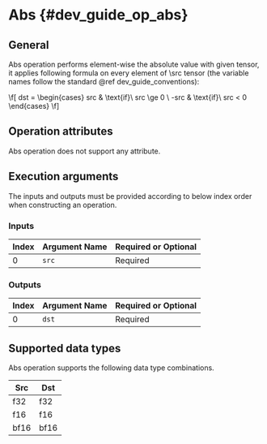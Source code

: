 Abs {#dev_guide_op_abs}
=======================

## General

Abs operation performs element-wise the absolute value with given tensor, it
applies following formula on every element of \src tensor (the variable names
follow the standard @ref dev_guide_conventions):

\f[ dst = \begin{cases} src & \text{if}\ src \ge 0 \\
    -src & \text{if}\ src < 0 \end{cases} \f]

## Operation attributes

Abs operation does not support any attribute.

## Execution arguments

The inputs and outputs must be provided according to below index order when
constructing an operation.

### Inputs

Index | Argument Name | Required or Optional
-- | -- | --
0 | `src` | Required

### Outputs

Index | Argument Name | Required or Optional
-- | -- | --
0 | `dst` | Required

## Supported data types

Abs operation supports the following data type combinations.

Src | Dst
-- | --
f32 | f32
f16 | f16
bf16 | bf16
